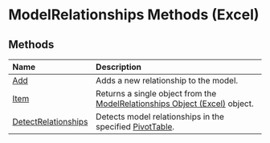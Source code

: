 
# ModelRelationships Methods (Excel)

## Methods



|**Name**|**Description**|
|:-----|:-----|
|[Add](9525ce41-1957-cb88-ecdd-9d18295fa422.md)|Adds a new relationship to the model.|
|[Item](e23b5281-50e9-3a6a-4f0c-02e677d40cf4.md)|Returns a single object from the [ModelRelationships Object (Excel)](cd671af2-7fbc-4494-a3d0-07e9ad3e83bf.md) object.|
|[DetectRelationships](e6db4a4b-09c4-7564-f3c7-3aed719dcc16.md)|Detects model relationships in the specified [PivotTable](a9c1d4a0-78a9-f9a6-6daf-91cb63e45842.md).|

